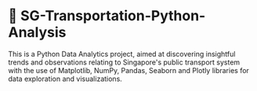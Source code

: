 # 🚌 SG-Transportation-Python-Analysis
This is a Python Data Analytics project, aimed at discovering insightful trends and observations relating to Singapore's public transport system with the use of Matplotlib, NumPy, Pandas, Seaborn and Plotly libraries for data exploration and visualizations. 
